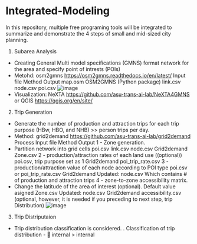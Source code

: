 # Integrated-Modeling
In this repository, multiple free programing tools will be integrated to summarize and demonstrate the 4 steps of small and mid-sized city planning.

1. Subarea Analysis
- Creating General Multi model specifications (GMNS) format network for the area and specify point of intrests (POIs)
- Metohd: osm2gmns https://osm2gmns.readthedocs.io/en/latest/
Input file	Method	Output
map.osm 	OSM2GMNS (Python package)	link.csv
		node.csv
		poi.csv
![image](https://user-images.githubusercontent.com/117876335/214426778-19e83a89-edc0-4e4d-8a2c-d24914073531.png)
- Visualization: NeXTA https://github.com/asu-trans-ai-lab/NeXTA4GMNS or QGIS https://qgis.org/en/site/

2. Trip Generation
- Generate the number of production and attraction trips for each trip purpose (HBw, HBO, and NHB) >> person trips per day.
- Method: grid2demand https://github.com/asu-trans-ai-lab/grid2demand
	Process 	Input file	Method	Output
1	- Zone generation.
- Partition network into grid cells	poi.csv
link.csv
node.csv	Grid2demand	Zone.csv
2	- production/attraction rates of each land use ((optional))	poi.csv, trip purpose set as 1	Grid2demand	poi_trip_rate.csv
3	- production/attraction value of each node according to POI type	poi.csv 
or
poi_trip_rate.csv	Grid2demand	Updated: node.csv
Which contains # of production and attraction trips
4	- zone-to-zone accessibility matrix.
- Change the latitude of the area of interest (optional). Default value asigned
	Zone.csv
Updated: node.csv
	Grid2demand	accessibility.csv (optional, however, it is needed if you preceding to next step, trip Distribution)
![image](https://user-images.githubusercontent.com/117876335/214443163-bdb8cdec-9da7-426b-ab95-32becf88a516.png)

3. Trip Distriputaion
- Trip distribution classification is considered.
	. Classification of trip distribution
		- 	internal > internal 
